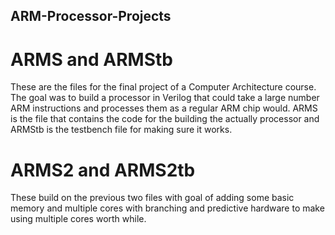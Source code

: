 ## ARM-Processor-Projects
# ARMS and ARMStb
These are the files for the final project of a Computer Architecture course. The goal was to build a processor in Verilog that could take a large number ARM instructions and processes them as a regular ARM chip would. ARMS is the file that contains the code for the building the actually processor and ARMStb is the testbench file for making sure it works.
# ARMS2 and ARMS2tb
These build on the previous two files with goal of adding some basic memory and multiple cores with branching and predictive hardware to make using multiple cores worth while.
